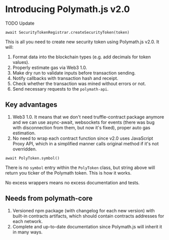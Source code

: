 # Introducing Polymath.js v2.0

TODO Update

```
await SecurityTokenRegistrar.createSecurityToken(token)
```
This is all you need to create new security token using Polymath.js v2.0. It will:
1. Format data into the blockchain types (e.g. add decimals for token values).
2. Properly estimate gas via Web3 1.0.
3. Make dry run to validate inputs before transaction sending.
4. Notify callbacks with transaction hash and receipt.
5. Check whether the transaction was mined without errors or not.
6. Send necessary requests to the `polymath-api`.

## Key advantages
1. Web3 1.0. It means that we don't need truffle-contract package anymore and we can use async-await, websockets for events (there was bug with disconnection from them, but now it's fixed), proper auto gas estimation.
2. No need to wrap each contract function since v2.0 uses JavaScript Proxy API, which in a simplified manner calls original method if it's not overridden.
```
await PolyToken.symbol()
```
There is no `symbol` entry within the `PolyToken` class, but string above will return you ticker of the Polymath token.
This is how it works.

No excess wrappers means no excess documentation and tests.

## Needs from polymath-core
1. Versioned npm package (with changelog for each new version) with built-in contracts artifacts, which should contain contracts addresses for each network.
2. Complete and up-to-date documentation since Polymath.js will inherit it in many ways.